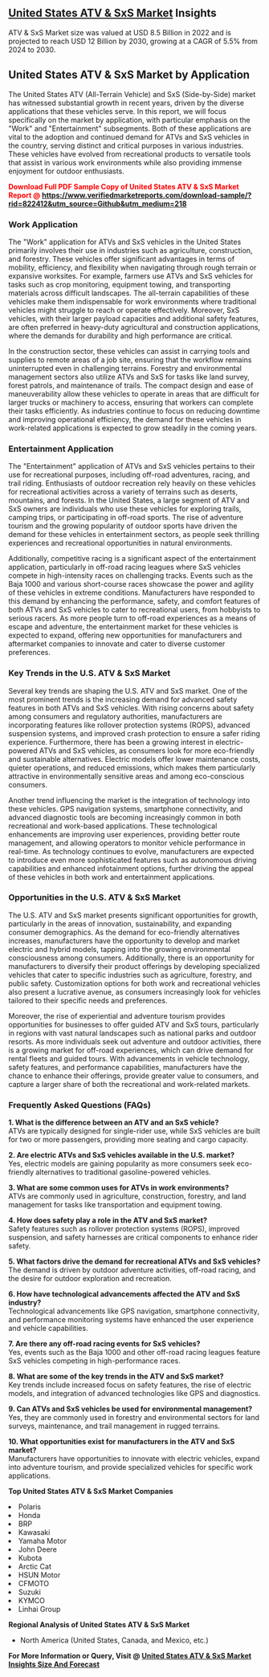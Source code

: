 <h2><a href="https://www.verifiedmarketreports.com/download-sample/?rid=822412&amp;utm_source=Github&amp;utm_medium=218" target="_blank">United States ATV & SxS Market</a> Insights</h2><p>ATV & SxS Market size was valued at USD 8.5 Billion in 2022 and is projected to reach USD 12 Billion by 2030, growing at a CAGR of 5.5% from 2024 to 2030.</p><p><h2>United States ATV & SxS Market by Application</h2> <p>The United States ATV (All-Terrain Vehicle) and SxS (Side-by-Side) market has witnessed substantial growth in recent years, driven by the diverse applications that these vehicles serve. In this report, we will focus specifically on the market by application, with particular emphasis on the "Work" and "Entertainment" subsegments. Both of these applications are vital to the adoption and continued demand for ATVs and SxS vehicles in the country, serving distinct and critical purposes in various industries. These vehicles have evolved from recreational products to versatile tools that assist in various work environments while also providing immense enjoyment for outdoor enthusiasts.</p> <p><strong><p><span class=""><span style="color: #ff0000;"><strong>Download Full PDF Sample Copy of United States ATV & SxS Market Report</strong> @ </span><a href="https://www.verifiedmarketreports.com/download-sample/?rid=822412&amp;utm_source=Github&amp;utm_medium=218" target="_blank">https://www.verifiedmarketreports.com/download-sample/?rid=822412&amp;utm_source=Github&amp;utm_medium=218</a></span></p></strong></p> <h3>Work Application</h3> <p>The "Work" application for ATVs and SxS vehicles in the United States primarily involves their use in industries such as agriculture, construction, and forestry. These vehicles offer significant advantages in terms of mobility, efficiency, and flexibility when navigating through rough terrain or expansive worksites. For example, farmers use ATVs and SxS vehicles for tasks such as crop monitoring, equipment towing, and transporting materials across difficult landscapes. The all-terrain capabilities of these vehicles make them indispensable for work environments where traditional vehicles might struggle to reach or operate effectively. Moreover, SxS vehicles, with their larger payload capacities and additional safety features, are often preferred in heavy-duty agricultural and construction applications, where the demands for durability and high performance are critical.</p> <p>In the construction sector, these vehicles can assist in carrying tools and supplies to remote areas of a job site, ensuring that the workflow remains uninterrupted even in challenging terrains. Forestry and environmental management sectors also utilize ATVs and SxS for tasks like land survey, forest patrols, and maintenance of trails. The compact design and ease of maneuverability allow these vehicles to operate in areas that are difficult for larger trucks or machinery to access, ensuring that workers can complete their tasks efficiently. As industries continue to focus on reducing downtime and improving operational efficiency, the demand for these vehicles in work-related applications is expected to grow steadily in the coming years.</p> <h3>Entertainment Application</h3> <p>The "Entertainment" application of ATVs and SxS vehicles pertains to their use for recreational purposes, including off-road adventures, racing, and trail riding. Enthusiasts of outdoor recreation rely heavily on these vehicles for recreational activities across a variety of terrains such as deserts, mountains, and forests. In the United States, a large segment of ATV and SxS owners are individuals who use these vehicles for exploring trails, camping trips, or participating in off-road sports. The rise of adventure tourism and the growing popularity of outdoor sports have driven the demand for these vehicles in entertainment sectors, as people seek thrilling experiences and recreational opportunities in natural environments.</p> <p>Additionally, competitive racing is a significant aspect of the entertainment application, particularly in off-road racing leagues where SxS vehicles compete in high-intensity races on challenging tracks. Events such as the Baja 1000 and various short-course races showcase the power and agility of these vehicles in extreme conditions. Manufacturers have responded to this demand by enhancing the performance, safety, and comfort features of both ATVs and SxS vehicles to cater to recreational users, from hobbyists to serious racers. As more people turn to off-road experiences as a means of escape and adventure, the entertainment market for these vehicles is expected to expand, offering new opportunities for manufacturers and aftermarket companies to innovate and cater to diverse customer preferences.</p> <h3>Key Trends in the U.S. ATV & SxS Market</h3> <p>Several key trends are shaping the U.S. ATV and SxS market. One of the most prominent trends is the increasing demand for advanced safety features in both ATVs and SxS vehicles. With rising concerns about safety among consumers and regulatory authorities, manufacturers are incorporating features like rollover protection systems (ROPS), advanced suspension systems, and improved crash protection to ensure a safer riding experience. Furthermore, there has been a growing interest in electric-powered ATVs and SxS vehicles, as consumers look for more eco-friendly and sustainable alternatives. Electric models offer lower maintenance costs, quieter operations, and reduced emissions, which makes them particularly attractive in environmentally sensitive areas and among eco-conscious consumers.</p> <p>Another trend influencing the market is the integration of technology into these vehicles. GPS navigation systems, smartphone connectivity, and advanced diagnostic tools are becoming increasingly common in both recreational and work-based applications. These technological enhancements are improving user experiences, providing better route management, and allowing operators to monitor vehicle performance in real-time. As technology continues to evolve, manufacturers are expected to introduce even more sophisticated features such as autonomous driving capabilities and enhanced infotainment options, further driving the appeal of these vehicles in both work and entertainment applications.</p> <h3>Opportunities in the U.S. ATV & SxS Market</h3> <p>The U.S. ATV and SxS market presents significant opportunities for growth, particularly in the areas of innovation, sustainability, and expanding consumer demographics. As the demand for eco-friendly alternatives increases, manufacturers have the opportunity to develop and market electric and hybrid models, tapping into the growing environmental consciousness among consumers. Additionally, there is an opportunity for manufacturers to diversify their product offerings by developing specialized vehicles that cater to specific industries such as agriculture, forestry, and public safety. Customization options for both work and recreational vehicles also present a lucrative avenue, as consumers increasingly look for vehicles tailored to their specific needs and preferences.</p> <p>Moreover, the rise of experiential and adventure tourism provides opportunities for businesses to offer guided ATV and SxS tours, particularly in regions with vast natural landscapes such as national parks and outdoor resorts. As more individuals seek out adventure and outdoor activities, there is a growing market for off-road experiences, which can drive demand for rental fleets and guided tours. With advancements in vehicle technology, safety features, and performance capabilities, manufacturers have the chance to enhance their offerings, provide greater value to consumers, and capture a larger share of both the recreational and work-related markets.</p> <h3>Frequently Asked Questions (FAQs)</h3> <p><strong>1. What is the difference between an ATV and an SxS vehicle?</strong><br>ATVs are typically designed for single-rider use, while SxS vehicles are built for two or more passengers, providing more seating and cargo capacity.</p> <p><strong>2. Are electric ATVs and SxS vehicles available in the U.S. market?</strong><br>Yes, electric models are gaining popularity as more consumers seek eco-friendly alternatives to traditional gasoline-powered vehicles.</p> <p><strong>3. What are some common uses for ATVs in work environments?</strong><br>ATVs are commonly used in agriculture, construction, forestry, and land management for tasks like transportation and equipment towing.</p> <p><strong>4. How does safety play a role in the ATV and SxS market?</strong><br>Safety features such as rollover protection systems (ROPS), improved suspension, and safety harnesses are critical components to enhance rider safety.</p> <p><strong>5. What factors drive the demand for recreational ATVs and SxS vehicles?</strong><br>The demand is driven by outdoor adventure activities, off-road racing, and the desire for outdoor exploration and recreation.</p> <p><strong>6. How have technological advancements affected the ATV and SxS industry?</strong><br>Technological advancements like GPS navigation, smartphone connectivity, and performance monitoring systems have enhanced the user experience and vehicle capabilities.</p> <p><strong>7. Are there any off-road racing events for SxS vehicles?</strong><br>Yes, events such as the Baja 1000 and other off-road racing leagues feature SxS vehicles competing in high-performance races.</p> <p><strong>8. What are some of the key trends in the ATV and SxS market?</strong><br>Key trends include increased focus on safety features, the rise of electric models, and integration of advanced technologies like GPS and diagnostics.</p> <p><strong>9. Can ATVs and SxS vehicles be used for environmental management?</strong><br>Yes, they are commonly used in forestry and environmental sectors for land surveys, maintenance, and trail management in rugged terrains.</p> <p><strong>10. What opportunities exist for manufacturers in the ATV and SxS market?</strong><br>Manufacturers have opportunities to innovate with electric vehicles, expand into adventure tourism, and provide specialized vehicles for specific work applications.</p> </p><p><strong>Top United States ATV & SxS Market Companies</strong></p><div data-test-id=""><p><li>Polaris</li><li> Honda</li><li> BRP</li><li> Kawasaki</li><li> Yamaha Motor</li><li> John Deere</li><li> Kubota</li><li> Arctic Cat</li><li> HSUN Motor</li><li> CFMOTO</li><li> Suzuki</li><li> KYMCO</li><li> Linhai Group</li></p><div><strong>Regional Analysis of&nbsp;United States ATV & SxS Market</strong></div><ul><li dir="ltr"><p dir="ltr">North America&nbsp;(United States, Canada, and Mexico, etc.)</p></li></ul><p><strong>For More Information or Query, Visit @&nbsp;</strong><strong><a href="https://www.verifiedmarketreports.com/product/atv-sxs-market/?utm_source=Github&amp;utm_medium=218" target="_blank">United States ATV & SxS Market Insights Size And Forecast</a></strong></p></div>
